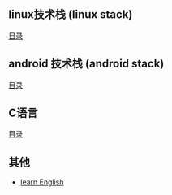 

## linux技术栈 (linux stack)

[目录](./linux/SUMMARY.md)

## android 技术栈 (android stack)

[目录](./android/SUMMARY.md)

## C语言

[目录](./C/SUMMARY.md)

## 其他

* [ learn English ](./English_learn.md) 



